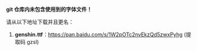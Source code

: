 **git 仓库内未包含使用到的字体文件！**

请从以下地址下载并且更名：

1. **genshin.ttf**：https://pan.baidu.com/s/1W2pOTc2nvEkzQd5zwxPyhg (提取码 gzsl)
   